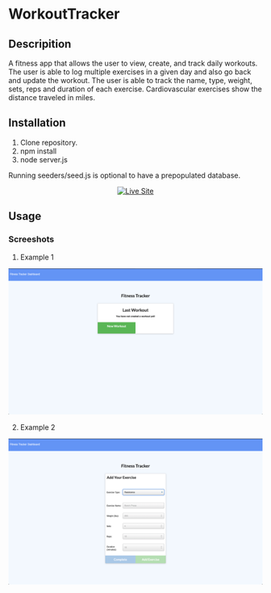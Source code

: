 # WorkoutTracker

## Descripition
A fitness app that allows the user to view, create, and track daily workouts. The user is able to log multiple exercises in a given day and also go back and update the workout. The user is able to track the name, type, weight, sets, reps and duration of each exercise. Cardiovascular exercises show the distance traveled in miles.

## Installation

1. Clone repository. 
2. npm install
3. node server.js

Running seeders/seed.js is optional to have a prepopulated database.

<p align="center">
    <a href="https://murmuring-beach-80984.herokuapp.com/"><img src="https://img.shields.io/badge/-👉 See Live Site-success?style=for-the-badge"  alt="Live Site" /></a>
</p>

## Usage

### Screeshots

1. Example 1

![Site](workoutexample1.png)

2. Example 2

![Site](workoutexample2.png)
